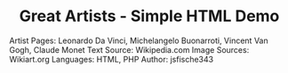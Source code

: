 <h1 align="center">Great Artists - Simple HTML Demo</h1>
Artist Pages: Leonardo Da Vinci, Michelangelo Buonarroti, Vincent Van Gogh, Claude Monet
Text Source: Wikipedia.com
Image Sources: Wikiart.org
Languages: HTML, PHP
Author: jsfische343
